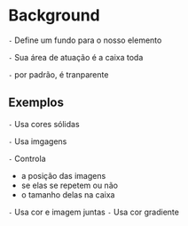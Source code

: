 # Background

`-` Define um fundo para o nosso elemento

`-` Sua área de atuação é a caixa toda

`-` por padrão, é tranparente

## Exemplos

`-` Usa cores sólidas

`-` Usa imgagens

`-` Controla

- a posição das imagens
- se elas se repetem ou não
- o tamanho delas na caixa

`-` Usa cor e imagem juntas
`-` Usa cor gradiente
